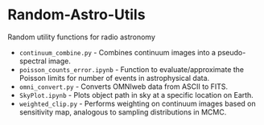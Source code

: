 # Random-Astro-Utils
Random utility functions for radio astronomy
* `continuum_combine.py` - Combines continuum images into a pseudo-spectral image.
* `poisson_counts_error.ipynb` - Function to evaluate/approximate the Poisson limits for number of events in astrophysical data.
* `omni_convert.py` - Converts OMNIweb data from ASCII to FITS.
* `SkyPlot.ipynb` - Plots object path in sky at a specific location on Earth.
* `weighted_clip.py` - Performs weighting on continuum images based on sensitivity map, analogous to sampling distributions in MCMC.
  
